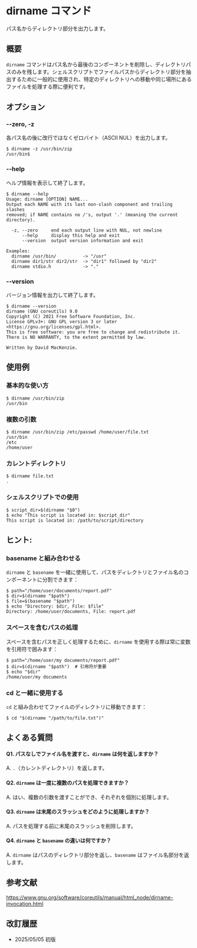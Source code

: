 # dirname コマンド

パス名からディレクトリ部分を出力します。

## 概要

`dirname` コマンドはパス名から最後のコンポーネントを削除し、ディレクトリパスのみを残します。シェルスクリプトでファイルパスからディレクトリ部分を抽出するために一般的に使用され、特定のディレクトリへの移動や同じ場所にあるファイルを処理する際に便利です。

## オプション

### **--zero, -z**

各パス名の後に改行ではなくゼロバイト（ASCII NUL）を出力します。

```console
$ dirname -z /usr/bin/zip
/usr/bin$
```

### **--help**

ヘルプ情報を表示して終了します。

```console
$ dirname --help
Usage: dirname [OPTION] NAME...
Output each NAME with its last non-slash component and trailing slashes
removed; if NAME contains no /'s, output '.' (meaning the current directory).

  -z, --zero     end each output line with NUL, not newline
      --help     display this help and exit
      --version  output version information and exit

Examples:
  dirname /usr/bin/          -> "/usr"
  dirname dir1/str dir2/str  -> "dir1" followed by "dir2"
  dirname stdio.h            -> "."
```

### **--version**

バージョン情報を出力して終了します。

```console
$ dirname --version
dirname (GNU coreutils) 9.0
Copyright (C) 2021 Free Software Foundation, Inc.
License GPLv3+: GNU GPL version 3 or later <https://gnu.org/licenses/gpl.html>.
This is free software: you are free to change and redistribute it.
There is NO WARRANTY, to the extent permitted by law.

Written by David MacKenzie.
```

## 使用例

### 基本的な使い方

```console
$ dirname /usr/bin/zip
/usr/bin
```

### 複数の引数

```console
$ dirname /usr/bin/zip /etc/passwd /home/user/file.txt
/usr/bin
/etc
/home/user
```

### カレントディレクトリ

```console
$ dirname file.txt
.
```

### シェルスクリプトでの使用

```console
$ script_dir=$(dirname "$0")
$ echo "This script is located in: $script_dir"
This script is located in: /path/to/script/directory
```

## ヒント:

### basename と組み合わせる

`dirname` と `basename` を一緒に使用して、パスをディレクトリとファイル名のコンポーネントに分割できます：

```console
$ path="/home/user/documents/report.pdf"
$ dir=$(dirname "$path")
$ file=$(basename "$path")
$ echo "Directory: $dir, File: $file"
Directory: /home/user/documents, File: report.pdf
```

### スペースを含むパスの処理

スペースを含むパスを正しく処理するために、`dirname` を使用する際は常に変数を引用符で囲みます：

```console
$ path="/home/user/my documents/report.pdf"
$ dir=$(dirname "$path")  # 引用符が重要
$ echo "$dir"
/home/user/my documents
```

### cd と一緒に使用する

`cd` と組み合わせてファイルのディレクトリに移動できます：

```console
$ cd "$(dirname "/path/to/file.txt")"
```

## よくある質問

#### Q1. パスなしでファイル名を渡すと、`dirname` は何を返しますか？
A. `.`（カレントディレクトリ）を返します。

#### Q2. `dirname` は一度に複数のパスを処理できますか？
A. はい、複数の引数を渡すことができ、それぞれを個別に処理します。

#### Q3. `dirname` は末尾のスラッシュをどのように処理しますか？
A. パスを処理する前に末尾のスラッシュを削除します。

#### Q4. `dirname` と `basename` の違いは何ですか？
A. `dirname` はパスのディレクトリ部分を返し、`basename` はファイル名部分を返します。

## 参考文献

https://www.gnu.org/software/coreutils/manual/html_node/dirname-invocation.html

## 改訂履歴

- 2025/05/05 初版
